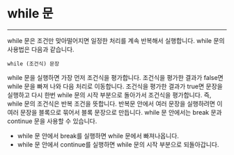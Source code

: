 # while 문

---

while 문은 조건만 맞아떨어지면 일정한 처리를 계속 반복해서 실행합니다. while 문의 사용법은 다음과 같습니다.

`while (조건식) 문장`

while 문을 실행하면 가장 먼저 조건식을 평가합니다. 조건식을 평가한 결과가 false면 while 문을 빠져 나와 다음 처리로 이동합니다. 조건식을 평가한 결과가 true면 문장을 실행하고 다시 한번 while 문의 시작 부분으로 돌아가서 조건식을 평가합니다.
즉, while 문의 조건식은 반복 조건을 뜻합니다. 반복문 안에서 여러 문장을 실행하려면 이 여러 문장을 블록으로 묶어서 블록 문장으로 만듭니다. while 문 안에서는 break 문과 continue 문을 사용할 수 있습니다.

- while 문 안에서 break를 실행하면 while 문에서 빠져나옵니다.
- while 문 안에서 continue를 실행하면 while 문의 시작 부분으로 되돌아갑니다.
